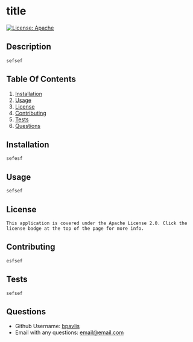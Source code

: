 # title
[![License: Apache](https://img.shields.io/badge/License-Apache_2.0-blue.svg)](https://opensource.org/licenses/Apache-2.0)

## Description
    sefsef

## Table Of Contents
1. [Installation](#installation)
2. [Usage](#usage)
3. [License](#license)
4. [Contributing](#contributing)
5. [Tests](#tests)
6. [Questions](#questions)

## Installation <a id="installation"></a>
    sefesf

## Usage <a id="usage"></a>
    sefsef

## License <a id="license"></a> 
    This application is covered under the Apache License 2.0. Click the license badge at the top of the page for more info.

## Contributing <a id="contributing"></a>
    esfsef

## Tests <a id="tests"></a>
    sefsef

## Questions <a id="questions"></a>
- Github Username: [bpavlis](https://github.com/bpavlis)
- Email with any questions: [email@email.com](email@email.com)